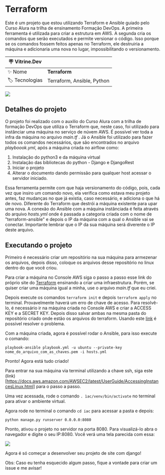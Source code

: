 # Terraform

Este é um projeto que estou utilizando Terraform e Ansible guiado pelo Curso Alura na trilha de ensinamento Formação DevOps. A primeira ferramenta é utilizada para criar a estrutura em AWS. A segunda cria os comandos que serão executados e permite versionar o código. Isso porque se os comandos fossem feitos apenas no Terraform, ele destruiria a máquina e adicionaria uma nova no lugar, impossibilitando o versionamento. 

| :placard: Vitrine.Dev |     |
| -------------  | --- |
| :sparkles: Nome        | **Terraform**
| :label: Tecnologias | Terraform, Ansible, Python

<!-- Inserir imagem com a #vitrinedev ao final do link -->
![](https://www.opensourcerers.org/wp-content/uploads/2020/10/Ansible-and-Terraform-Integration.png#vitrinedev)

## Detalhes do projeto

O projeto foi realizado com o auxilio do Curso Alura com a trilha de formação DevOps que utiliza o Terraform que, neste caso, foi utilizado para instânciar uma máquina no serviço de núvem AWS. É possível ver toda a infra da máquina no arquivo _main.tf_ . Já o Ansible foi utilizado para fazer todos os comandos necessários, que são encontrados no arquivo _playboook.yml_, após a máquina criada no airflow como:
1. Instalação do python3 e da máquina virtual
2. Instalação das bibliotecas do python - Django e DjangoRest
3. Iniciar o projeto 
4. Alterar o documento dando permissão para qualquer host acessar o servidor iniciado. 

Essa ferramenta permite com que haja versionamento do código, pois, cada vez que insiro um comando novo, ela verifica como estava meu projeto antes, faz mudanças no que já existia, caso necessário, e adiciona o que há de novo. Diferente do Terraform que destrói a máquina existente para upar uma nova.
A conexão do Ansible com a máquina instânciada é feita através do arquivo *hosts.yml* onde é passada a categoria criada com o nome de "terraform-ansible" e depois o IP da máquina com a qual o Ansible vai se conectar. Importante lembrar que o IP da sua máquina será diverente o IP deste arquivo.

## Executando o projeto

Primeiro é necessário criar um repositório na sua máquina para armezenar os arquivos, depois disso, coloque os arquivos desse repositório no linux dentro do que você criou.

Para criar a máquina no Console AWS siga o passo a passo esse link do próprio site do [Terraform](https://developer.hashicorp.com/terraform/tutorials/aws-get-started/aws-build) ensinando a criar uma infraestrutura. Porém, se quiser criar uma máquina igual a minha, use o arquivo _main.tf_ que eu criei. 

Depois execute os comandos `terraform init` e depois `terraform apply` no terminal. Provavelmente haverá um erro de chave de acesso. Para resolvê-lo, é necessário ir na máquina criada no Console AWS e criar a ACCESS KEY e a SECRET KEY. Depois disso salvar ambas na mesma pasta do repositório criado onde estão os arquivos do terraform. Usando este [link](https://stackoverflow.com/questions/40852223/is-there-a-way-to-export-an-aws-cli-profile-to-environment-variables) é possível resolver o problema. 

Com a máquina criada, agora é possível rodar o Ansible, para isso execute o comando: 

`playbook-ansible playbook.yml -u ubuntu --private-key nome_do_arquivo_com_as_chaves.pem -i hosts.yml` 

Pronto! Agora está tudo criado! 

Para entrar na sua máquina via terminal utilizando a chave ssh, siga este (link)[https://docs.aws.amazon.com/AWSEC2/latest/UserGuide/AccessingInstancesLinux.html] para o passo a passo. 

Uma vez acessada, rode o comando `. ìac/venv/bin/activate` no terminal para ativar o ambiente virtual. 

Agora rode no terminal o comando `cd iac` para acessar a pasta e depois:

`python manage.py runserver 0.0.0.0:8080` 

Pronto, ativou o projeto no servidor na porta 8080. Para visualizá-lo abra o navegador e digite o seu IP:8080. Você verá uma tela parecida com essa:

![](../django.png)

Agora é só começar a desenvolver seu projeto de site com django!

Obs: Caso eu tenha esquecido algum passo, fique a vontade para criar um issue e me avisar! 



